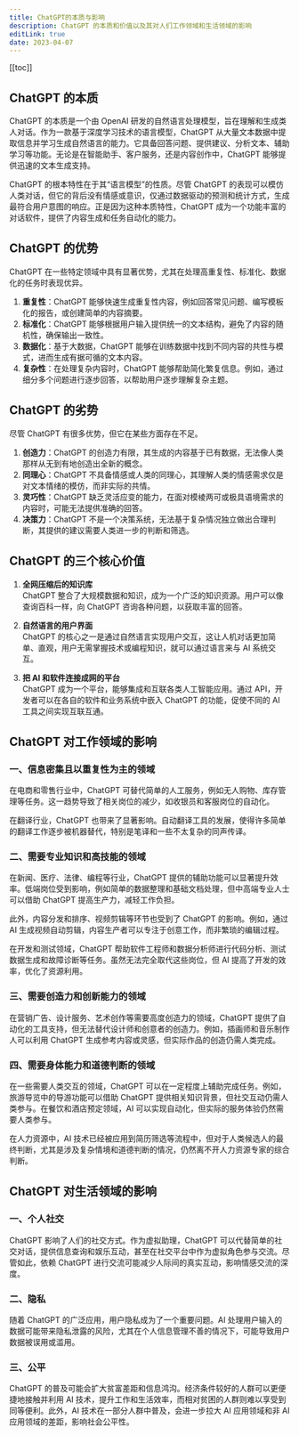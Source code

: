 ```yaml
---
title: ChatGPT的本质与影响
description: ChatGPT 的本质和价值以及其对人们工作领域和生活领域的影响
editLink: true
date: 2023-04-07
---
```

[[toc]]

## ChatGPT 的本质

ChatGPT 的本质是一个由 OpenAI 研发的自然语言处理模型，旨在理解和生成类人对话。作为一款基于深度学习技术的语言模型，ChatGPT 从大量文本数据中提取信息并学习生成自然语言的能力。它具备回答问题、提供建议、分析文本、辅助学习等功能。无论是在智能助手、客户服务，还是内容创作中，ChatGPT 能够提供迅速的文本生成支持。

ChatGPT 的根本特性在于其“语言模型”的性质。尽管 ChatGPT 的表现可以模仿人类对话，但它的背后没有情感或意识，仅通过数据驱动的预测和统计方式，生成最符合用户意图的响应。正是因为这种本质特性，ChatGPT 成为一个功能丰富的对话软件，提供了内容生成和任务自动化的能力。

## ChatGPT 的优势

ChatGPT 在一些特定领域中具有显著优势，尤其在处理高重复性、标准化、数据化的任务时表现优异。

1. **重复性**：ChatGPT 能够快速生成重复性内容，例如回答常见问题、编写模板化的报告，或创建简单的内容摘要。
2. **标准化**：ChatGPT 能够根据用户输入提供统一的文本结构，避免了内容的随机性，确保输出一致性。
3. **数据化**：基于大数据，ChatGPT 能够在训练数据中找到不同内容的共性与模式，进而生成有据可循的文本内容。
4. **复杂性**：在处理复杂内容时，ChatGPT 能够帮助简化繁复信息。例如，通过细分多个问题进行逐步回答，以帮助用户逐步理解复杂主题。

## ChatGPT 的劣势

尽管 ChatGPT 有很多优势，但它在某些方面存在不足。

1. **创造力**：ChatGPT 的创造力有限，其生成的内容基于已有数据，无法像人类那样从无到有地创造出全新的概念。
2. **同理心**：ChatGPT 不具备情感或人类的同理心，其理解人类的情感需求仅是对文本情绪的模仿，而非实际的共情。
3. **灵巧性**：ChatGPT 缺乏灵活应变的能力，在面对模棱两可或极具语境需求的内容时，可能无法提供准确的回答。
4. **决策力**：ChatGPT 不是一个决策系统，无法基于复杂情况独立做出合理判断，其提供的建议需要人类进一步的判断和筛选。

## ChatGPT 的三个核心价值

1. **全网压缩后的知识库**  
   ChatGPT 整合了大规模数据和知识，成为一个广泛的知识资源。用户可以像查询百科一样，向 ChatGPT 咨询各种问题，以获取丰富的回答。

2. **自然语言的用户界面**  
   ChatGPT 的核心之一是通过自然语言实现用户交互，这让人机对话更加简单、直观，用户无需掌握技术或编程知识，就可以通过语言来与 AI 系统交互。

3. **把 AI 和软件连接成网的平台**  
   ChatGPT 成为一个平台，能够集成和互联各类人工智能应用。通过 API，开发者可以在各自的软件和业务系统中嵌入 ChatGPT 的功能，促使不同的 AI 工具之间实现互联互通。

## ChatGPT 对工作领域的影响

### 一、信息密集且以重复性为主的领域

在电商和零售行业中，ChatGPT 可替代简单的人工服务，例如无人购物、库存管理等任务。这一趋势导致了相关岗位的减少，如收银员和客服岗位的自动化。

在翻译行业，ChatGPT 也带来了显著影响。自动翻译工具的发展，使得许多简单的翻译工作逐步被机器替代，特别是笔译和一些不太复杂的同声传译。

### 二、需要专业知识和高技能的领域

在新闻、医疗、法律、编程等行业，ChatGPT 提供的辅助功能可以显著提升效率。低端岗位受到影响，例如简单的数据整理和基础文档处理，但中高端专业人士可以借助 ChatGPT 提高生产力，减轻工作负担。

此外，内容分发和排序、视频剪辑等环节也受到了 ChatGPT 的影响。例如，通过 AI 生成视频自动剪辑，内容生产者可以专注于创意工作，而非繁琐的编辑过程。

在开发和测试领域，ChatGPT 帮助软件工程师和数据分析师进行代码分析、测试数据生成和故障诊断等任务。虽然无法完全取代这些岗位，但 AI 提高了开发的效率，优化了资源利用。

### 三、需要创造力和创新能力的领域

在营销广告、设计服务、艺术创作等需要高度创造力的领域，ChatGPT 提供了自动化的工具支持，但无法替代设计师和创意者的创造力。例如，插画师和音乐制作人可以利用 ChatGPT 生成参考内容或灵感，但实际作品的创造仍需人类完成。

### 四、需要身体能力和道德判断的领域

在一些需要人类交互的领域，ChatGPT 可以在一定程度上辅助完成任务。例如，旅游导览中的导游功能可以借助 ChatGPT 提供相关知识背景，但社交互动仍需人类参与。在餐饮和酒店预定领域，AI 可以实现自动化，但实际的服务体验仍然需要人类参与。

在人力资源中，AI 技术已经被应用到简历筛选等流程中，但对于人类候选人的最终判断，尤其是涉及复杂情境和道德判断的情况，仍然离不开人力资源专家的综合判断。

## ChatGPT 对生活领域的影响

### 一、个人社交

ChatGPT 影响了人们的社交方式。作为虚拟助理，ChatGPT 可以代替简单的社交对话，提供信息查询和娱乐互动，甚至在社交平台中作为虚拟角色参与交流。尽管如此，依赖 ChatGPT 进行交流可能减少人际间的真实互动，影响情感交流的深度。

### 二、隐私

随着 ChatGPT 的广泛应用，用户隐私成为了一个重要问题。AI 处理用户输入的数据可能带来隐私泄露的风险，尤其在个人信息管理不善的情况下，可能导致用户数据被误用或滥用。

### 三、公平

ChatGPT 的普及可能会扩大贫富差距和信息鸿沟。经济条件较好的人群可以更便捷地接触并利用 AI 技术，提升工作和生活效率，而相对贫困的人群则难以享受到同等便利。此外，AI 技术在一部分人群中普及，会进一步拉大 AI 应用领域和非 AI 应用领域的差距，影响社会公平性。
